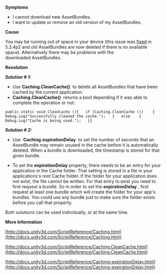 

**Symptoms**


- I cannot download new AssetBundles.
- I want to update or remove an old version of my AssetBundles.



**Cause**



You may be running out of space in your device (this issue was [fixed](https://issuetracker.unity3d.com/issues/ios-www-dot-loadfromcacheordownload-does-not-remove-least-used-asset-bundle-if-storage-is-full) in 5.3.4p2 and old AssetBundles are now deleted if there is no available space). Alternatively there may be problems with the downloaded AssetBundles.



**Resolution**



***Solution # 1:***


- Use  **Caching.CleanCache()**  to delete all AssetBundles that have been cached by the current application.
- **Caching.CleanCache()**  returns a bool depending if it was able to complete the operation or not:


```
public static void CleanCache (){   if (Caching.CleanCache ())    {      Debug.Log("Successfully cleaned the cache.");   }   else    {      Debug.Log("Cache is being used.");   }} 
```



***Solution # 2:***


- Use  **Caching.expirationDelay**  to set the number of seconds that an AssetBundle may remain unused in the cache before it is automatically deleted. When a bundle is downloaded, the timestamp is stored for that given bundle.


- To set the  **expirationDelay**  property, there needs to be an entry for your application in the Cache folder. That setting is stored in a file in your applications's root Cache folder. If the folder for your application does not exist, the file cannot be written. For that entry to exist you need to first request a bundle. So in order to set the  **expirationDelay** , first request at least one bundle which will create the folder for your app's bundles. You could use any bundle just to make sure the folder exists before you call that property.



Both solutions can be used individually, or at the same time.



**More Information**



[http://docs.unity3d.com/ScriptReference/Caching.html](http://docs.unity3d.com/ScriptReference/Caching.html)



[http://docs.unity3d.com/ScriptReference/Caching.CleanCache.html](http://docs.unity3d.com/ScriptReference/Caching.CleanCache.html)



[http://docs.unity3d.com/ScriptReference/Caching-expirationDelay.html](http://docs.unity3d.com/ScriptReference/Caching-expirationDelay.html)


